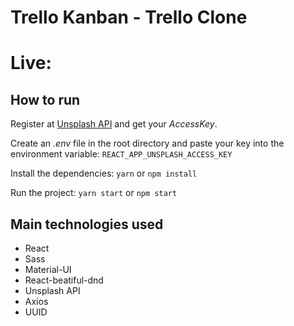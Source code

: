 # Trello Kanban - Trello Clone

# Live: 
## How to run

Register at [Unsplash API](https://unsplash.com/developers) and get your *AccessKey*. 

Create an *.env* file in the root directory and paste your key into the environment variable: `REACT_APP_UNSPLASH_ACCESS_KEY`

Install the dependencies:
`yarn` or `npm install`

Run the project:
`yarn start` or `npm start`

## Main technologies used
- React
- Sass
- Material-UI
- React-beatiful-dnd
- Unsplash API
- Axios
- UUID
 